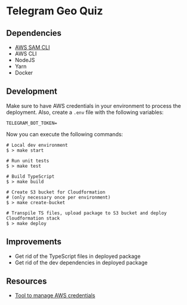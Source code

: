 # Telegram Geo Quiz

## Dependencies

- [AWS SAM CLI](https://docs.aws.amazon.com/serverless-application-model/latest/developerguide/serverless-sam-reference.html#serverless-sam-cli)
- AWS CLI
- NodeJS
- Yarn
- Docker

## Development

Make sure to have AWS credentials in your environment to process the deployment. Also, create a `.env` file with the following variables:

```
TELEGRAM_BOT_TOKEN=
```

Now you can execute the following commands:

```shell
# Local dev environment
$ > make start

# Run unit tests
$ > make test

# Build TypeScript
$ > make build

# Create S3 bucket for Cloudformation
# (only necessary once per environment)
$ > make create-bucket

# Transpile TS files, upload package to S3 bucket and deploy Cloudformation stack
$ > make deploy
```

## Improvements

- Get rid of the TypeScript files in deployed package
- Get rid of the dev dependencies in deployed package

## Resources

- [Tool to manage AWS credentials](https://github.com/Luzifer/awsenv)
